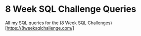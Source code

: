 # 8 Week SQL Challenge Queries

All my SQL queries for the (8 Week SQL Challenges)[https://8weeksqlchallenge.com/]